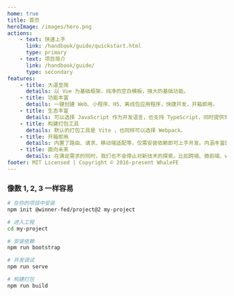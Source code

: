 ```yaml
---
home: true
title: 首页
heroImage: /images/hero.png
actions:
    - text: 快速上手
      link: /handbook/guide/quickstart.html
      type: primary
    - text: 项目简介
      link: /handbook/guide/
      type: secondary
features:
    - title: 大道至简
      details: 以 Vue 为基础框架，纯净的空白模板，强大的基础功能。
    - title: 功能丰富
      details: 一键创建 Web、小程序、H5、离线包应用程序，快捷开发，开箱即用。
    - title: 生态丰富
      details: 可以选择 JavaScript 作为开发语言，也支持 TypeScript，同时提供常用的 UI 组件库支持。
    - title: 构建打包工具
      details: 默认的打包工具是 Vite ，也同样可以选择 Webpack。
    - title: 开箱即用
      details: 内置了路由、请求、移动端适配等，仅需安装依赖即可上手开发。内涵丰富的功能，可满足日常 80% 的开发需求。
    - title: 面向未来
      details: 在满足需求的同时，我们也不会停止对新技术的探索。比如跨端、微前端、webpack@5、bundle less 等等。
footer: MIT Licensed | Copyright © 2016-present WhaleFE
---
```


### 像数 1, 2, 3 一样容易

<CodeGroup>
  <CodeGroupItem title="NPM">

```bash
# 在你的项目中安装
npm init @winner-fed/project@2 my-project

# 进入工程
cd my-project

# 安装依赖
npm run bootstrap

# 开发调试
npm run serve

# 构建打包
npm run build
```

  </CodeGroupItem>
</CodeGroup>
